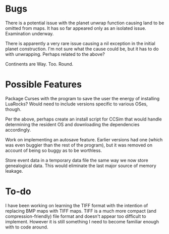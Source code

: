 # Bugs

There is a potential issue with the planet unwrap function causing land to be omitted from maps. It has so far appeared only as an isolated issue. Examination underway.

There is apparently a very rare issue causing a nil exception in the initial planet construction. I'm not sure what the cause could be, but it has to do with unwrapping. Perhaps related to the above?

Continents are Way. Too. Round.

# Possible Features

Package Curses with the program to save the user the energy of installing LuaRocks? Would need to include versions specific to various OSes, though.

Per the above, perhaps create an install script for CCSim that would handle determining the resident OS and downloading the dependencies accordingly.

Work on implementing an autosave feature. Earlier versions had one (which was even buggier than the rest of the program), but it was removed on account of being so buggy as to be worthless.

Store event data in a temporary data file the same way we now store genealogical data. This would eliminate the last major source of memory leakage.

# To-do

I have been working on learning the TIFF format with the intention of replacing BMP maps with TIFF maps. TIFF is a much more compact (and compression-friendly) file format and doesn't appear too difficult to implement. However it is still something I need to become familiar enough with to code around.
